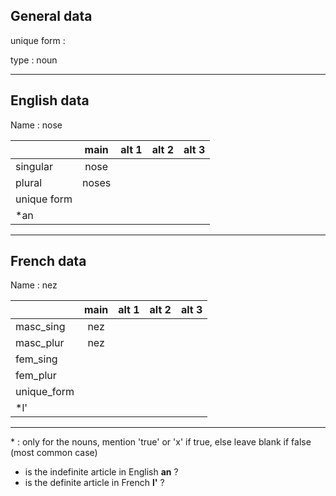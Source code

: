## General data

unique form :

type : noun

---

## English data

Name : nose

|             | main  | alt 1 | alt 2 | alt 3 |
| :---------- | :---: | :---: | :---: | ----- |
| singular    | nose  |       |       |       |
| plural      | noses |       |       |       |
| unique form |       |       |       |       |
| \*an        |       |       |       |       |

---

## French data

Name : nez

|             | main | alt 1 | alt 2 | alt 3 |
| :---------- | :--: | :---: | :---: | :---: |
| masc_sing   | nez  |       |       |       |
| masc_plur   | nez  |       |       |       |
| fem_sing    |      |       |       |       |
| fem_plur    |      |       |       |       |
| unique_form |      |       |       |       |
| \*l'        |      |       |       |       |

---

\* : only for the nouns, mention 'true' or 'x' if true, else leave blank if false (most common case)

- is the indefinite article in English **an** ?
- is the definite article in French **l'** ?
